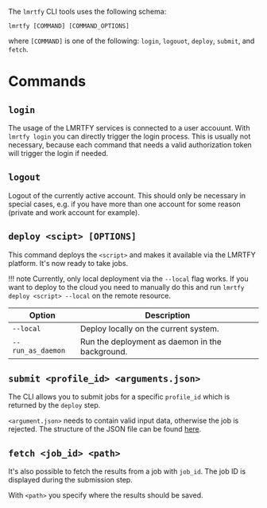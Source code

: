 
The `lmrtfy` CLI tools uses the following schema:

```shell
lmrtfy [COMMAND] [COMMAND_OPTIONS]
```

where `[COMMAND]` is one of the following: `login`, `logouot`, `deploy`, `submit`, and `fetch`.

# Commands
## `login`
The usage of the LMRTFY services is connected to a user accouunt. With `lmrtfy login` you can directly
trigger the login process. This is usually not necessary, because each command that needs a valid
authorization token will trigger the login if needed.

## `logout`
Logout of the currently active account. This should only be necessary in special cases, e.g. if you
have more than one account for some reason (private and work account for example).

## `deploy <scipt> [OPTIONS]` 
This command deploys the `<script>` and makes it available via the LMRTFY platform. It's now ready 
to take jobs.

!!! note 
    Currently, only local deployment via the `--local` flag works. If you want to deploy to the cloud
    you need to manually do this and run `lmrtfy deploy <script> --local` on the remote resource.


| Option | Description                                                  |
|--------|--------------------------------------------------------------|
| `--local` | Deploy locally on the current system.                     |
| `--run_as_daemon` | Run the deployment as daemon in the background.   |


## `submit <profile_id> <arguments.json>`

The CLI allows you to submit jobs for a specific `profile_id` which is returned by the `deploy` step.

`<argument.json>` needs to contain valid input data, otherwise the job is rejected. The structure
of the JSON file can be found [here](tutorial/submission.md#using-the-cli).

## `fetch <job_id> <path>`

It's also possible to fetch the results from a job with `job_id`. The job ID is displayed during the 
submission step. 

With `<path>` you specify where the results should be saved.